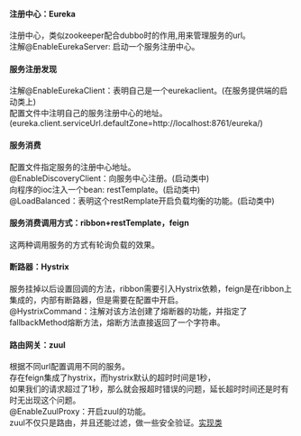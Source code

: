 #### 注册中心：Eureka
注册中心，类似zookeeper配合dubbo时的作用,用来管理服务的url。<br>
注解@EnableEurekaServer: 启动一个服务注册中心。<br>

#### 服务注册发现
注解@EnableEurekaClient：表明自己是一个eurekaclient。(在服务提供端的启动类上)<br>
配置文件中注明自己的服务注册中心的地址。(eureka.client.serviceUrl.defaultZone=http://localhost:8761/eureka/)<br>

#### 服务消费
配置文件指定服务的注册中心地址。<br>
@EnableDiscoveryClient：向服务中心注册。(启动类中)<br>
向程序的ioc注入一个bean: restTemplate。(启动类中)<br>
@LoadBalanced：表明这个restRemplate开启负载均衡的功能。(启动类中)<br>

#### 服务消费调用方式：ribbon+restTemplate，feign
这两种调用服务的方式有轮询负载的效果。<br>

#### 断路器：Hystrix
服务挂掉以后设置回调的方法，ribbon需要引入Hystrix依赖，feign是在ribbon上集成的，内部有断路器，但是需要在配置中开启。<br>
@HystrixCommand：注解对该方法创建了熔断器的功能，并指定了fallbackMethod熔断方法，熔断方法直接返回了一个字符串。<br>

#### 路由网关：zuul
根据不同url配置调用不同的服务。<br>
存在feign集成了hystrix，而hystrix默认的超时时间是1秒，<br>
如果我们的请求超过了1秒，那么就会报超时错误的问题，延长超时时间还是时有时无出现这个问题。<br>
@EnableZuulProxy：开启zuul的功能。<br>
zuul不仅只是路由，并且还能过滤，做一些安全验证。[实现类](https://github.com/21karat/spring-cloud/blob/master/cloud-zuul/src/main/java/com/karat/cn/cloudzuul/filter/MyFilter.java) <br>

